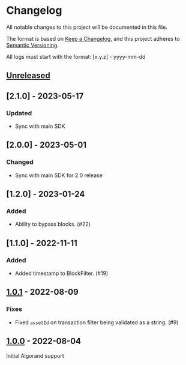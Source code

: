 # Changelog
All notable changes to this project will be documented in this file.

The format is based on [Keep a Changelog](https://keepachangelog.com/en/1.0.0/),
and this project adheres to [Semantic Versioning](https://semver.org/spec/v2.0.0.html).

All logs must start with the format: [x.y.z] - yyyy-mm-dd

## [Unreleased]

## [2.1.0] - 2023-05-17
### Updated
- Sync with main SDK

## [2.0.0] - 2023-05-01
### Changed
- Sync with main SDK for 2.0 release

## [1.2.0] - 2023-01-24

### Added
- Ability to bypass blocks. (#22)

## [1.1.0] - 2022-11-11
### Added
- Added timestamp to BlockFilter. (#19)

## [1.0.1] - 2022-08-09
### Fixes
- Fixed `assetId` on transaction filter being validated as a string. (#9)

## [1.0.0] - 2022-08-04

Initial Algorand support

[Unreleased]: https://github.com/subquery/subql/compare/common-algorand/v1.0.1...HEAD
[1.0.1]: https://github.com/subquery/subql/compare/common-algorand/v1.0.0...common-algorand/v1.0.1
[1.0.0]: https://github.com/subquery/subql/compare/common-algorand/v1.0.0
